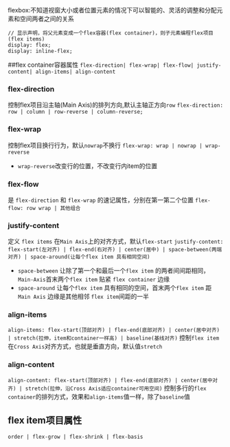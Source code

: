 flexbox:不知道视窗大小或者位置元素的情况下可以智能的、灵活的调整和分配元素和空间两者之间的关系

```
// 显示声明，将父元素变成一个flex容器(flex container)，则子元素编程flex项目(flex items)
display: flex;
display: inline-flex;
```
##flex container容器属性
`flex-direction| flex-wrap| flex-flow| justify-content| align-items| align-content`
### flex-direction
控制flex项目沿主轴(Main Axis)的排列方向,默认主轴正方向`row`
`flex-direction: row | column | row-reverse | column-reverse;`
### flex-wrap
控制flex项目换行行为，默认`nowrap`不换行
`flex-wrap: wrap | nowrap | wrap-reverse`
- `wrap-reverse`改变行的位置，不改变行内item的位置
### flex-flow
是 `flex-direction` 和 `flex-wrap` 的速记属性，分别在第一第二个位置
`flex-flow: row wrap | 其他组合`
### justify-content
定义 `flex items` 在`Main Axis`上的对齐方式，默认`flex-start`
`justify-content: flex-start(左对齐) | flex-end(右对齐) | center(居中) | space-between(两端对齐) | space-around(让每个flex item 具有相同空间)`
- `space-between` 让除了第一个和最后一个`flex item` 的两者间间距相同，`Main-Axis`首末两个`flex item` 贴紧 `flex container` 边缘
- `space-around` 让每个`flex item` 具有相同的空间，首末两个`flex item` 距 `Main Axis` 边缘是其他相邻 `flex item`间距的一半
### align-items
`align-items: flex-start(顶部对齐) | flex-end(底部对齐) | center(居中对齐) | stretch(拉伸，item和container一样高) | baseline(基线对齐)`
控制`flex item`在`Cross Axis`对齐方式，也就是垂直方向，默认值`stretch`
### align-content
`align-content: flex-start(顶部对齐) | flex-end(底部对齐) | center(居中对齐) | stretch(拉伸，沿Cross Axis适应container可用空间)`
控制多行的`flex container`的排列方式，效果和`align-items`值一样，除了`baseline`值
## flex item项目属性
`order | flex-grow | flex-shrink | flex-basis`

